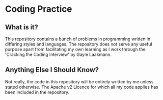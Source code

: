Coding Practice
===============

What is it?
-----------

This repository contains a bunch of problems in programming written in differing styles and languages. The repository does not serve any useful purpose apart from facilitating my own learning as I work through the 'Cracking the Coding Interview' by Gayle Laakmann.

Anything Else I Should Know?
----------------------------

Not really, the code in this repository will be entirely written by me unless stated otherwise. The Apache v2 Licence for which all my code applies has been included in the repository.
